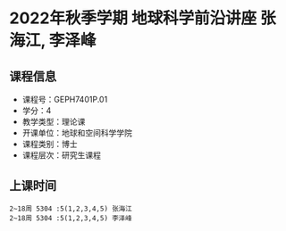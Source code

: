 # 2022年秋季学期 地球科学前沿讲座 张海江, 李泽峰






## 课程信息

- 课程号：GEPH7401P.01
- 学分：4
- 教学类型：理论课
- 开课单位：地球和空间科学学院
- 课程类别：博士
- 课程层次：研究生课程

## 上课时间

```
2~18周 5304 :5(1,2,3,4,5) 张海江
2~18周 5304 :5(1,2,3,4,5) 李泽峰
```

